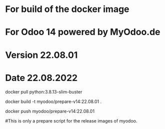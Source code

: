 # For build of the docker image
# For Odoo 14 powered by MyOdoo.de
# Version 22.08.01
# Date 22.08.2022
  
docker pull python:3.8.13-slim-buster  
  
docker build -t myodoo/prepare-v14:22.08.01 .  
   
docker push myodoo/prepare-v14:22.08.01
  
#This is only a prepare script for the release images of myodoo.
